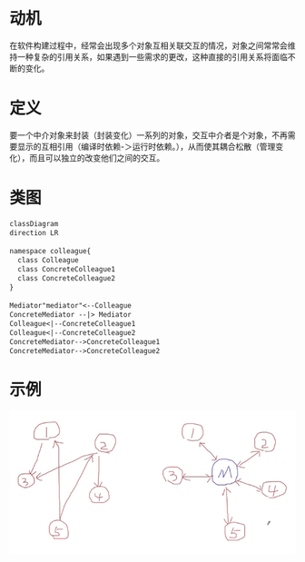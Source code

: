 # 动机

在软件构建过程中，经常会出现多个对象互相关联交互的情况，对象之间常常会维持一种复杂的引用关系，如果遇到一些需求的更改，这种直接的引用关系将面临不断的变化。

# 定义

要一个中介对象来封装（封装变化）一系列的对象，交互中介者是个对象，不再需要显示的互相引用（编译时依赖-＞运行时依赖。），从而使其耦合松散（管理变化），而且可以独立的改变他们之间的交互。

# 类图

```mermaid
classDiagram
direction LR

namespace colleague{
  class Colleague
  class ConcreteColleague1
  class ConcreteColleague2
}

Mediator"mediator"<--Colleague
ConcreteMediator --|> Mediator
Colleague<|--ConcreteColleague1
Colleague<|--ConcreteColleague2
ConcreteMediator-->ConcreteColleague1
ConcreteMediator-->ConcreteColleague2
```



# 示例

![image2](../../0%20attachment/6b568276909b466586c370ec92efd30d.png)
